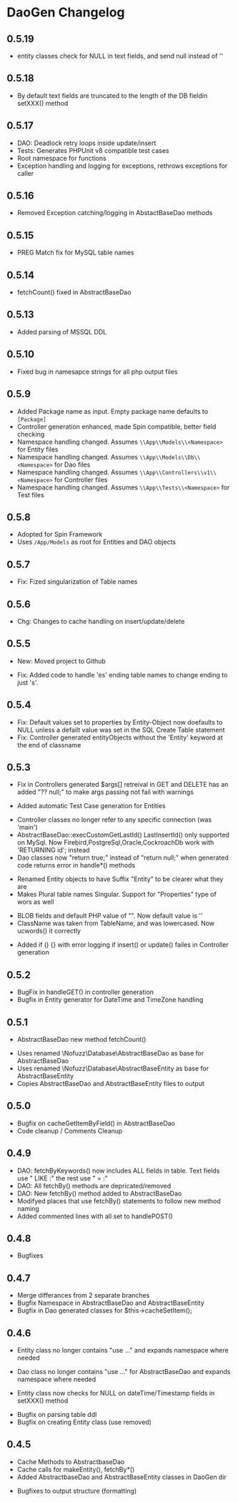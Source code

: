 # DaoGen Changelog

## 0.5.19
* entity classes check for NULL in text fields, and send null instead of ''

## 0.5.18
* By default text fields are truncated to the length of the DB fieldin setXXX() method

## 0.5.17
* DAO: Deadlock retry loops inside update/insert
* Tests: Generates PHPUnit v8 compatible test cases
* Root namespace for functions
* Exception handling and logging for exceptions, rethrows exceptions for caller

## 0.5.16
* Removed Exception catching/logging in AbstactBaseDao methods

## 0.5.15
* PREG Match fix for MySQL table names

## 0.5.14
* fetchCount() fixed in AbstractBaseDao

## 0.5.13
* Added parsing of MSSQL DDL

## 0.5.10
* Fixed bug in namesapce strings for all php output files

## 0.5.9
* Added Package name as input. Empty package name defaults to `[Package]`
* Controller generation enhanced, made Spin compatible, better field checking
* Namespace handling changed. Assumes `\\App\\Models\\<Namespace>` for Entity files
* Namespace handling changed. Assumes `\\App\\Models\\Db\\<Namespace>` for Dao files
* Namespace handling changed. Assumes `\\App\\Controllers\\v1\\<Namespace>` for Controller files
* Namespace handling changed. Assumes `\\App\\Tests\\<Namespace>` for Test files

## 0.5.8
* Adopted for Spin Framework
* Uses `/App/Models` as root for Entities and DAO objects

## 0.5.7
* Fix: Fized singularization of Table names

## 0.5.6
* Chg: Changes to cache handling on insert/update/delete

## 0.5.5
+ New: Moved project to Github
* Fix: Added code to handle 'es' ending table names to change ending to just 's'.

## 0.5.4
* Fix: Default values set to properties by Entity-Object now doefaults to NULL unless a defailt value was set in the SQL Create Table statement
* Fix: Controller generated entityObjects without the 'Entity' keyword at the end of classname

## 0.5.3
* Fix in Controllers generated $args[] retreival in GET and DELETE has an added "?? null;" to make args passing not fail with warnings
+ Added automatic Test Case generation for Entities
* Controller classes no longer refer to any specific connection (was 'main')
* AbstractBaseDao::execCustomGetLastId() LastInsertId() only supported on MySql. Now Firebird,PostgreSql,Oracle,CockroachDb work with 'RETURNING id'; instead
* Dao classes now "return true;" instead of "return null;" when generated code returns error in handle*() methods
+ Renamed Entity objects to have Suffix "Entity" to be clearer what they are
+ Makes Plural table names Singular. Support for "Properties" type of wors as well
* BLOB fields and default PHP value of "". Now default value is ''
* ClassName was taken from TableName, and was lowercased. Now ucwords() it correctly
+ Added if () {} with error logging if insert() or update() failes in Controller generation

## 0.5.2
* BugFix in handleGET() in controller generation
* Bugfix in Entity generator for DateTime and TimeZone handling

## 0.5.1
+ AbstractBaseDao new method fetchCount()
* Uses renamed \Nofuzz\Database\AbstractBaseDao as base for AbstractBaseDao
* Uses renamed \Nofuzz\Database\AbstractBaseEntity as base for AbstractBaseEntity
* Copies AbstractBaseDao and AbstractBaseEntity files to output

## 0.5.0
* Bugfix on cacheGetItemByField() in AbstractBaseDao
* Code cleanup / Comments Cleanup

## 0.4.9
+ DAO: fetchByKeywords() now includes ALL fields in table. Text fields use "<field> LIKE :<param>" the rest use "<field> = :<param>"
+ DAO: All fetchBy<fieldName>() methods are depricated/removed
+ DAO: New fetchBy() method added to AbstractBaseDao
+ Modifyed places that use fetchBy() statements to follow new method naming
+ Added commented lines with all set<FieldName> to handlePOST()

## 0.4.8
* Bugfixes

## 0.4.7
* Merge differances from 2 separate branches
* Bugfix Namespace in AbstractBaseDao and AbstractBaseEntity
* Bugfix in Dao generated classes for $this->cacheSetItem();

## 0.4.6
+ Entity class no longer contains "use ..." and expands namespace where needed
- Dao class no longer contains "use ..." for AbstractBaseDao and expands namespace where needed
+ Entity class now checks for NULL on dateTime/Timestamp fields in setXXX() method
* Bugfix on parsing table ddl
* Bugfix on creating Entity class (use removed)

## 0.4.5
+ Cache Methods to AbstractbaseDao
+ Cache calls for makeEntity(), fetchBy*()
+ Added AbstractbaseDao and AbstractBaseEntity classes in DaoGen dir
* Bugfixes to output structure (formatting)
